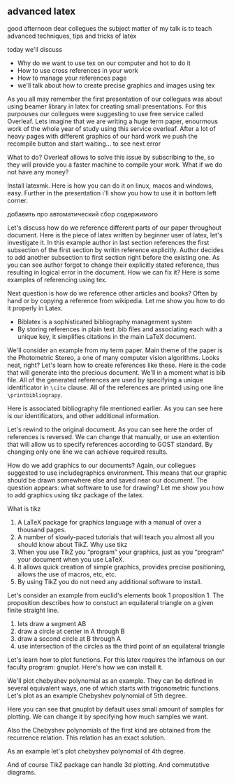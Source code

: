 ## advanced latex

good afternoon dear collegues the subject matter of my talk
is to teach advanced techniques, tips and tricks of latex

today we'll discuss
* Why do we want to use tex on our computer and hot to do it
* How to use cross references in your work
* How to manage your references page
* we'll talk about how to create precise graphics and images using tex

As you all may remember the first presentation of our collegues
was about using beamer library in latex for creating small presentations.
For this purpouses our collegues were suggesting to use free
service called Overleaf.
Lets imagine that we are writing a huge term paper, enourmous
work of the whole year of study using this service overleaf.
After a lot of heavy pages with different graphics of our hard work we
push the recompile button and start waiting... to see next error

What to do? Overleaf allows to solve this issue by subscribing to the,
so they will provide you a faster machine to compile your work.
What if we do not have any money?

Install latexmk. Here is how you can do it on linux, macos and windows, easy.
Further in the presentation i'll show you how to use it in bottom left corner.

добавить про автоматический сбор содержимого


Let's discuss how do we reference different parts of our paper throughout
document. Here is the piece of latex written by beginner user of latex, let's investigate it. In this example author in last section references
the first subsection of the first section by writin reference explicitly.
Author decides to add another subsection to first section right before
the existing one. As you can see author forgot to change their explicitly
stated reference, thus resulting in logical error in the document. How we can fix it?
Here is some examples of referencing using tex.

Next question is how do we reference other articles and books? Often by hand or by copying a reference from wikipedia. Let me show you how to do it properly in Latex.

* Biblatex is a sophisticated bibliography management system
* By storing references in plain text .bib files and associating each with a unique key, it simplifies citations in the main LaTeX document.

We'll consider an example from my term paper. Main theme of the paper is the Photometric Stereo,
a one of many computer vision algorithms. Looks neat, right?
Let's learn how to create references like these. 
Here is the code that will generate into the precious document. 
We'll in a moment what is bib file. All of the generated references
are used by specifying a unique identificator in `\cite` clause.
All of the references are printed using one line `\printbibliograpy`.

Here is associated bibliography file mentioned earlier. As you can see here
is our identificators, and other additional information.

Let's rewind to the original document. As you can see here the order of
references is reversed. We can change that manually, or use an extention
that will allow us to specify references according to GOST standard.
By changing only one line we can achieve required results.

How do we add graphics to our documents? Again, our collegues
suggested to use includegraphics environment. This means that our
graphic should be drawn somewhere else and saved near our document.
The question appears: what software to use for drawing?
Let me show you how to add graphics using tikz package of the latex.

What is tikz
1. A LaTeX package for graphics language
with a manual of over a thousand pages.
2. A number of slowly-paced tutorials that
will teach you almost all you should know about TikZ.
Why use tikz
1. When you use TikZ you “program” your graphics,
just as you “program” your document when you use LaTeX.
2. It allows quick creation of simple graphics,
provides precise positioning, allows the use of macros, etc, etc.
3. By using TikZ you do not need any additional software to install.

Let's consider an example from euclid's elements book 1 proposition 1. The proposition describes how to constuct an equilateral triangle on a given finite straight line.

1. lets draw a segment AB
2. draw a circle at center in A through B
3. draw a second circle at B through A
4. use intersection of the circles as the third point of an equilateral triangle

Let's learn how to plot functions. For this latex requires the infamous on our faculty program: gnuplot. Here's how we can install it.

We'll plot chebyshev polynomial as an example. They can be defined in several equivalent ways, one of which starts with trigonometric functions. Let's plot as an example Chebyshev polynomial of 5th degree. 

Here you can see that gnuplot by default uses small amount of samples for plotting.
We can change it by specifying how much samples we want.

Also the Chebyshev polynomials of the first kind are obtained from the recurrence relation. This relation has an exact solution.

As an example let's plot chebyshev polynomial of 4th degree.

And of course TikZ package can handle 3d plotting. And commutative diagrams.

